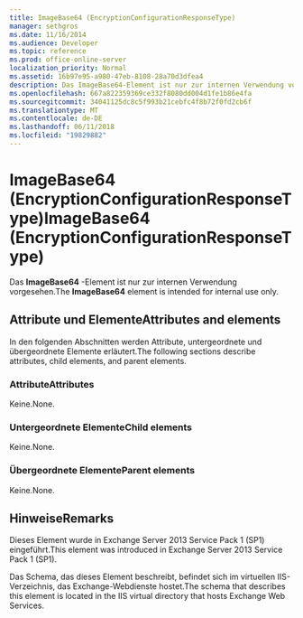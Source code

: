 ```yaml
---
title: ImageBase64 (EncryptionConfigurationResponseType)
manager: sethgros
ms.date: 11/16/2014
ms.audience: Developer
ms.topic: reference
ms.prod: office-online-server
localization_priority: Normal
ms.assetid: 16b97e95-a980-47eb-8108-28a70d3dfea4
description: Das ImageBase64-Element ist nur zur internen Verwendung vorgesehen.
ms.openlocfilehash: 667a822359369ce332f8080dd004d1fe1b86e4fa
ms.sourcegitcommit: 34041125dc8c5f993b21cebfc4f8b72f0fd2cb6f
ms.translationtype: MT
ms.contentlocale: de-DE
ms.lasthandoff: 06/11/2018
ms.locfileid: "19829882"
---
```

# <a name="imagebase64-encryptionconfigurationresponsetype"></a><span data-ttu-id="e380b-103">ImageBase64 (EncryptionConfigurationResponseType)</span><span class="sxs-lookup"><span data-stu-id="e380b-103">ImageBase64 (EncryptionConfigurationResponseType)</span></span>

<span data-ttu-id="e380b-104">Das **ImageBase64** -Element ist nur zur internen Verwendung vorgesehen.</span><span class="sxs-lookup"><span data-stu-id="e380b-104">The **ImageBase64** element is intended for internal use only.</span></span> 

## <a name="attributes-and-elements"></a><span data-ttu-id="e380b-105">Attribute und Elemente</span><span class="sxs-lookup"><span data-stu-id="e380b-105">Attributes and elements</span></span>

<span data-ttu-id="e380b-106">In den folgenden Abschnitten werden Attribute, untergeordnete und übergeordnete Elemente erläutert.</span><span class="sxs-lookup"><span data-stu-id="e380b-106">The following sections describe attributes, child elements, and parent elements.</span></span>
  
### <a name="attributes"></a><span data-ttu-id="e380b-107">Attribute</span><span class="sxs-lookup"><span data-stu-id="e380b-107">Attributes</span></span>

<span data-ttu-id="e380b-108">Keine.</span><span class="sxs-lookup"><span data-stu-id="e380b-108">None.</span></span>
  
### <a name="child-elements"></a><span data-ttu-id="e380b-109">Untergeordnete Elemente</span><span class="sxs-lookup"><span data-stu-id="e380b-109">Child elements</span></span>

<span data-ttu-id="e380b-110">Keine.</span><span class="sxs-lookup"><span data-stu-id="e380b-110">None.</span></span>
  
### <a name="parent-elements"></a><span data-ttu-id="e380b-111">Übergeordnete Elemente</span><span class="sxs-lookup"><span data-stu-id="e380b-111">Parent elements</span></span>

<span data-ttu-id="e380b-112">Keine.</span><span class="sxs-lookup"><span data-stu-id="e380b-112">None.</span></span>
  
## <a name="remarks"></a><span data-ttu-id="e380b-113">Hinweise</span><span class="sxs-lookup"><span data-stu-id="e380b-113">Remarks</span></span>

<span data-ttu-id="e380b-114">Dieses Element wurde in Exchange Server 2013 Service Pack 1 (SP1) eingeführt.</span><span class="sxs-lookup"><span data-stu-id="e380b-114">This element was introduced in Exchange Server 2013 Service Pack 1 (SP1).</span></span>
  
<span data-ttu-id="e380b-115">Das Schema, das dieses Element beschreibt, befindet sich im virtuellen IIS-Verzeichnis, das Exchange-Webdienste hostet.</span><span class="sxs-lookup"><span data-stu-id="e380b-115">The schema that describes this element is located in the IIS virtual directory that hosts Exchange Web Services.</span></span>
  

